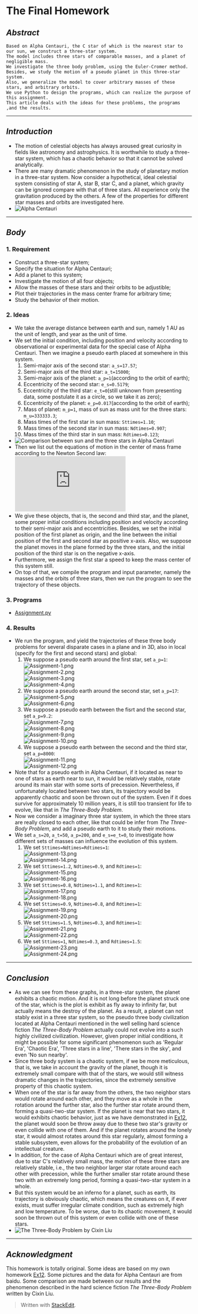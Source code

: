 

# **The Final Homework**



## *Abstract*
    Based on Alpha Centauri, the C star of which is the nearest star to our sun, we construct a three-star system.
    The model includes three stars of comparable masses, and a planet of negligible mass.
    We investigate the three body problem, using the Euler-Cromer method. 
    Besides, we study the motion of a pseudo planet in this three-star system.
    Also, we generalize the model to cover arbitrary masses of these stars, and arbitrary orbits.
    We use Python to design the programs, which can realize the purpose of this assignment. 
    This article deals with the ideas for these problems, the programs ,and the results.

---

## *Introduction*
 - The motion of celestial objects has always aroused great curiosity in fields like astronomy and astrophysics. It is worthwhile to study a three-star system, which has a chaotic behavior so that it cannot be solved analytically.
 - There are many dramatic phenomenon in the study of planetary motion in a three-star system. Now consider a hypothetical, ideal celestial system consisting of star A, star B, star C, and a planet, which gravity can be ignored compare with that of three stars. All experience only the gravitation produced by the others. A few of the properties for different star masses and orbits are investigated here.
 - ![Alpha Centauri](http://h.hiphotos.baidu.com/baike/c0%3Dbaike80%2C5%2C5%2C80%2C26/sign=586a2ffb76cf3bc7fc0dc5beb069d1c4/10dfa9ec8a1363275db311c5978fa0ec09fac7ee.jpg)

---

## *Body*
### 1. Requirement
 - Construct a three-star system;
 - Specify the situation for Alpha Centauri;
 - Add a planet to this system;
 - Investigate the motion of all four objects;
 - Allow the masses of these stars and their orbits to be adjustible;
 - Plot their trajectories in the mass center frame for arbitrary time;
 - Study the behavior of their motion.


### 2. Ideas
 - We take the average distance between earth and sun, namely 1 AU as the unit of length, and year as the unit of time.
 - We set the initial condition, including position and velocity according to observational or experimental data for the special case of Alpha Centauri. Then we imagine a pseudo earth placed at somewhere in this system.
    1. Semi-major axis of the second star: `a_s=17.57`;
    2. Semi-major axis of the third star: `a_t=15000`;
    3. Semi-major axis of the planet: `a_p=1`(according to the orbit of earth);
    4. Eccentricity of the second star: `e_s=0.5179`;
    5. Eccentricity of the third star: `e_t=0`(still unknown from presenting data, some postulate it as a circle, so we take it as zero);
    6. Eccentricity of the planet: `e_p=0.017`(according to the orbit of earth);
    7. Mass of planet: `m_p=1`, mass of sun as mass unit for the three stars: `m_u=333333.3`;
    8. Mass times of the first star in sun mass: `Sttimes=1.10`;
    9. Mass times of the second star in sun mass: `Ndtimes=0.907`;
    10. Mass times of the third star in sun mass: `Rdtimes=0.123`;
 - ![Comparison between sun and the three stars in Alpha Centauri](http://f.hiphotos.baidu.com/baike/c0%3Dbaike80%2C5%2C5%2C80%2C26/sign=3f2628b00ad162d991e36a4e70b6c289/cf1b9d16fdfaaf51cef0e7cb8c5494eef01f7ab6.jpg)
 - Then we list out the equations of motion in the center of mass frame according to the Newton Second law: <br>![](http://latex.codecogs.com/gif.latex?%5C%5C%5Cfrac%7Bd%5E%7B2%7D%5Cvec%7Br%7D_%7BF%7D%7D%7Bdt%5E%7B2%7D%7D%3D-%5Cfrac%7BGM_%7BS%7D%7D%7Br_%7BFS%7D%5E%7B3%7D%7D%5Cvec%7Br%7D_%7BFS%7D-%5Cfrac%7BGM_%7BT%7D%7D%7Br_%7BFT%7D%5E%7B3%7D%7D%5Cvec%7Br%7D_%7BFT%7D%20%5C%5C%5Cfrac%7Bd%5E%7B2%7D%5Cvec%7Br%7D_%7BS%7D%7D%7Bdt%5E%7B2%7D%7D%3D-%5Cfrac%7BGM_%7BF%7D%7D%7Br_%7BSF%7D%5E%7B3%7D%7D%5Cvec%7Br%7D_%7BSF%7D-%5Cfrac%7BGM_%7BT%7D%7D%7Br_%7BST%7D%5E%7B3%7D%7D%5Cvec%7Br%7D_%7BST%7D%20%5C%5C%5Cfrac%7Bd%5E%7B2%7D%5Cvec%7Br%7D_%7BT%7D%7D%7Bdt%5E%7B2%7D%7D%3D-%5Cfrac%7BGM_%7BF%7D%7D%7Br_%7BTF%7D%5E%7B3%7D%7D%5Cvec%7Br%7D_%7BTF%7D-%5Cfrac%7BGM_%7BS%7D%7D%7Br_%7BTS%7D%5E%7B3%7D%7D%5Cvec%7Br%7D_%7BTS%7D%20%5C%5C%5Cfrac%7Bd%5E%7B2%7D%5Cvec%7Br%7D_%7BP%7D%7D%7Bdt%5E%7B2%7D%7D%3D-%5Cfrac%7BGM_%7BF%7D%7D%7Br_%7BPF%7D%5E%7B3%7D%7D%5Cvec%7Br%7D_%7BPF%7D-%5Cfrac%7BGM_%7BS%7D%7D%7Br_%7BPS%7D%5E%7B3%7D%7D%5Cvec%7Br%7D_%7BPS%7D-%5Cfrac%7BGM_%7BT%7D%7D%7Br_%7BPT%7D%5E%7B3%7D%7D%5Cvec%7Br%7D_%7BPT%7D)
 - We give these objects, that is, the second and third star, and the planet, some proper initial conditions including position and velocity according to their semi-major axis and eccentricities. Besides, we set the initial position of the first planet as origin, and the line between the initial position of the first and second star as positive x-axis. Also, we suppose the planet moves in the plane formed by the three stars, and the initial position of the third star is on the negative x-axis.
 - Furthermore, we assign the first star a speed to keep the mass center of this system still.
 - On top of that, we compile the program and input parameter, namely the masses and the orbits of three stars, then we run the program to see the trajectory of these objects.


### 3. Programs
 - [Assignment.py](https://github.com/2013301020135/computationalphysics_N2013301020135/blob/master/Project/Assignment.py)


### 4. Results
 - We run the program, and yield the trajectories of these three body problems for several disparate cases in a plane and in 3D, also in local (specify for the first and second stars) and global: 
    1. We suppose a pseudo earth around the first star, set `a_p=1`: <br> ![Assignment-1.png](https://raw.githubusercontent.com/2013301020135/computationalphysics_N2013301020135/master/Project/Assignment-1.png) <br> ![Assignment-2.png](https://raw.githubusercontent.com/2013301020135/computationalphysics_N2013301020135/master/Project/Assignment-2.png) <br> ![Assignment-3.png](https://raw.githubusercontent.com/2013301020135/computationalphysics_N2013301020135/master/Project/Assignment-3.png) <br> ![Assignment-4.png](https://raw.githubusercontent.com/2013301020135/computationalphysics_N2013301020135/master/Project/Assignment-4.png)
    2. We suppose a pseudo earth around the second star, set `a_p=17`: <br> ![Assignment-5.png](https://raw.githubusercontent.com/2013301020135/computationalphysics_N2013301020135/master/Project/Assignment-5.png) <br> ![Assignment-6.png](https://raw.githubusercontent.com/2013301020135/computationalphysics_N2013301020135/master/Project/Assignment-6.png)
    3. We suppose a pseudo earth between the fisrt and the second star, set `a_p=9.2`: <br> ![Assignment-7.png](https://raw.githubusercontent.com/2013301020135/computationalphysics_N2013301020135/master/Project/Assignment-7.png) <br> ![Assignment-8.png](https://raw.githubusercontent.com/2013301020135/computationalphysics_N2013301020135/master/Project/Assignment-8.png) <br> ![Assignment-9.png](https://raw.githubusercontent.com/2013301020135/computationalphysics_N2013301020135/master/Project/Assignment-9.png) <br> ![Assignment-10.png](https://raw.githubusercontent.com/2013301020135/computationalphysics_N2013301020135/master/Project/Assignment-10.png)
    4. We suppose a pseudo earth between the second and the third star, set `a_p=8000`: <br> ![Assignment-11.png](https://raw.githubusercontent.com/2013301020135/computationalphysics_N2013301020135/master/Project/Assignment-11.png) <br> ![Assignment-12.png](https://raw.githubusercontent.com/2013301020135/computationalphysics_N2013301020135/master/Project/Assignment-12.png)
 - Note that for a pseudo earth in Alpha Centauri, if it located as near to one of stars as earth near to sun, it would be relatively stable, rotate around its main star with some sorts of precession. Nevertheless, if unfortunately located between two stars, its trajectory would be apparently chaotic and soon be thrown out of the system. Even if it does survive for approximately 10 million years, it is still too transient for life to evolve, like that in *The Three-Body Problem*.
 - Now we consider a imaginary three star system, in which the three stars are really closed to each other, like that could be infer from *The Three-Body Problem*, and add a pseudo earth to it to study their motions.
 - We set `a_s=20`, `a_t=50`, `a_p=200`, and `e_s=e_t=0`, to investigate how different sets of masses can influence the evolution of this system.
    1. We set `Sttimes=Ndtimes=Rdtimes=1`: <br> ![Assignment-13.png](https://raw.githubusercontent.com/2013301020135/computationalphysics_N2013301020135/master/Project/Assignment-13.png) <br> ![Assignment-14.png](https://raw.githubusercontent.com/2013301020135/computationalphysics_N2013301020135/master/Project/Assignment-14.png)
    2. We set `Sttimes=1.2`, `Ndtimes=0.9`, and `Rdtimes=1`: <br> ![Assignment-15.png](https://raw.githubusercontent.com/2013301020135/computationalphysics_N2013301020135/master/Project/Assignment-15.png) <br> ![Assignment-16.png](https://raw.githubusercontent.com/2013301020135/computationalphysics_N2013301020135/master/Project/Assignment-16.png)
    3. We set `Sttimes=0.8`, `Ndtimes=1.1`, and `Rdtimes=1`: <br> ![Assignment-17.png](https://raw.githubusercontent.com/2013301020135/computationalphysics_N2013301020135/master/Project/Assignment-17.png) <br> ![Assignment-18.png](https://raw.githubusercontent.com/2013301020135/computationalphysics_N2013301020135/master/Project/Assignment-18.png)
    4. We set `Sttimes=0.9`, `Ndtimes=0.8`, and `Rdtimes=1`: <br> ![Assignment-19.png](https://raw.githubusercontent.com/2013301020135/computationalphysics_N2013301020135/master/Project/Assignment-19.png) <br> ![Assignment-20.png](https://raw.githubusercontent.com/2013301020135/computationalphysics_N2013301020135/master/Project/Assignment-20.png)
    5. We set `Sttimes=1.5`, `Ndtimes=0.3`, and `Rdtimes=1`: <br> ![Assignment-21.png](https://raw.githubusercontent.com/2013301020135/computationalphysics_N2013301020135/master/Project/Assignment-21.png) <br> ![Assignment-22.png](https://raw.githubusercontent.com/2013301020135/computationalphysics_N2013301020135/master/Project/Assignment-22.png)
    6. We set `Sttimes=1`, `Ndtimes=0.3`, and `Rdtimes=1.5`: <br> ![Assignment-23.png](https://raw.githubusercontent.com/2013301020135/computationalphysics_N2013301020135/master/Project/Assignment-23.png) <br> ![Assignment-24.png](https://raw.githubusercontent.com/2013301020135/computationalphysics_N2013301020135/master/Project/Assignment-24.png)
 
---

## *Conclusion*
 - As we can see from these graphs, in a three-star system, the planet exhibits a chaotic motion. And it is not long before the planet struck one of the star, which is the plot is exhibit as fly away to infinity far, but actually means the destroy of the planet. As a result, a planet can not stably exist in a three star system, so the pseudo three body civilization located at Alpha Centauri mentioned in the well selling hard science fiction *The Three-Body Problem* actually could not evolve into a such highly civilized civilization. However, given proper initial conditions, it might be possible for some significant phenomenon such as 'Regular Era', 'Chaotic Era', 'Three stars in a line', 'There stars in the sky', and even 'No sun nearby'.
 - Since three body system is a chaotic system, if we be more meticulous, that is, we take in account the gravity of the planet, though it is extremely small compare with that of the stars, we would still witness dramatic changes in the trajectories, since the extremely sensitive property of this chaotic system.
 - When one of the star is far away from the others, the two neighbor stars would rotate around each other, and they move as a whole in the rotation around the further star, also the further star rotate around them, forming a quasi-two-star system. If the planet is near that two stars, it would exhibits chaotic behavior, just as we have demonstrated in [Ex12](https://github.com/2013301020135/computationalphysics_N2013301020135/blob/master/Chapter-4/Exercise-12/Homework%2012.md), the planet would soon be throw away due to these two star's gravity or even collide with one of them. And if the planet rotates around the lonely star, it would almost rotates around this star regularly, almost forming a stable subsystem, even allows for the probability of the evolution of an intellectual creature.
 - In addition, for the case of Alpha Centauri which are of great interest, due to star C's relatively small mass, the motion of these three stars are relatively stable, i.e., the two neighbor larger star rotate around each other with precession, while the further smaller star rotate around these two with an extremely long period, forming a quasi-two-star system in a whole.
 - But this system would be an inferno for a planet, such as earth, its trajectory is obviously chaotic, which means the creatures on it, if ever exists, must suffer irregular climate condition, such as extremely high and low temperature. To be worse, due to its chaotic movement, it would soon be thrown out of this system or even collide with one of these stars.
 - ![The Three-Body Problem by Cixin Liu](http://g.hiphotos.baidu.com/baike/c0%3Dbaike92%2C5%2C5%2C92%2C30/sign=f24c23c193eef01f591910978197f240/78310a55b319ebc4f186ec3c8526cffc1f17169c.jpg)
     
---

## *Acknowledgment*
   This homework is totally original. Some ideas are based on my own homework [Ex12](https://github.com/2013301020135/computationalphysics_N2013301020135/blob/master/Chapter-4/Exercise-12/Homework%2012.md).
   Some pictures and the data for Alpha Centauri are from baidu. Some comparison are made between our results and the phenomenon described in the hard science fiction *The Three-Body Problem* written by Cixin Liu.


> Written with [StackEdit](https://stackedit.io/).
